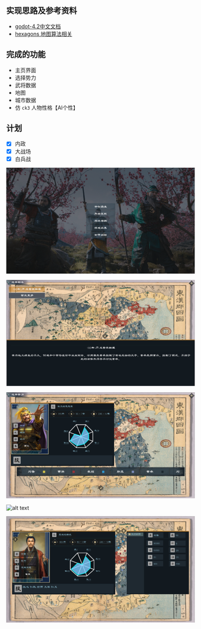 ## 实现思路及参考资料

* [godot-4.2中文文档](https://www.bookstack.cn/read/godot-4.2-zh/%e5%85%b3%e4%ba%8e.md)
* [hexagons 地图算法相关](https://www.redblobgames.com/grids/hexagons/#distances)

## 完成的功能

* 主页界面
* 选择势力
* 武将数据
* 地图
* 城市数据
* 仿 `ck3` 人物性格【AI个性】

## 计划

- [x] 内政
- [x] 大战场
- [x] 白兵战

![alt text](docs/1.png)

![alt text](docs/2.png)

![alt text](docs/3.png)

![alt text](docs/4.png)

![alt text](docs/5.png)
